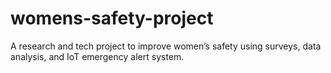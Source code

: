 # womens-safety-project
A research and tech project to improve women’s safety using surveys, data analysis, and IoT emergency alert system.

